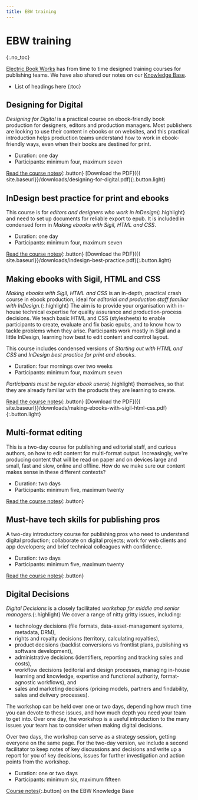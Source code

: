 ```yaml
---
title: EBW training
---
```


# EBW training
{:.no_toc}

[Electric Book Works](http://electricbookworks.com) has from time to time designed training courses for publishing teams. We have also shared our notes on our [Knowledge Base](http://electricbookworks.com/kb).

*	List of headings here
{:toc}

## Designing for Digital

*Designing for Digital* is a practical course on ebook-friendly book production for designers, editors and production managers. Most publishers are looking to use their content in ebooks or on websites, and this practical introduction helps production teams understand how to work in ebook-friendly ways, even when their books are destined for print.

*   Duration: one day
*   Participants: minimum four, maximum seven

[Read the course notes](designing-for-digital/text/0-3-contents.html){:.button} 
[Download the PDF]({{ site.baseurl}}/downloads/designing-for-digital.pdf){:.button.light}

## InDesign best practice for print and ebooks

This course is for *editors and designers who work in InDesign*{:.highlight} and need to set up documents for reliable export to epub. It is included in condensed form in *Making ebooks with Sigil, HTML and CSS*.

*	Duration: one day
*	Participants: minimum four, maximum seven

[Read the course notes](indesign-for-epub/text/0-3-contents.html){:.button} 
[Download the PDF]({{ site.baseurl}}/downloads/indesign-best-practice.pdf){:.button.light}

## Making ebooks with Sigil, HTML and CSS

*Making ebooks with Sigil, HTML and CSS* is an in-depth, practical crash course in ebook production, ideal for *editorial and production staff familiar with InDesign.*{:.highlight} The aim is to provide your organisation with in-house technical expertise for quality assurance and production-process decisions. We teach basic HTML and CSS (stylesheets) to enable participants to create, evaluate and fix basic epubs, and to know how to tackle problems when they arise. Participants work mostly in Sigil and a little InDesign, learning how best to edit content and control layout. 

This course includes condensed versions of *Starting out with HTML and CSS* and *InDesign best practice for print and ebooks*.

*	Duration: four mornings over two weeks
*	Participants: minimum four, maximum seven

*Participants must be regular ebook users*{:.highlight} themselves, so that they are already familiar with the products they are learning to create.

[Read the course notes](making-ebooks/text/0-3-contents.html){:.button} 
[Download the PDF]({{ site.baseurl}}/downloads/making-ebooks-with-sigil-html-css.pdf){:.button.light}

## Multi-format editing

This is a two-day course for publishing and editorial staff, and curious authors, on how to edit content for multi-format output. Increasingly, we're producing content that will be read on paper and on devices large and small, fast and slow, online and offline. How do we make sure our content makes sense in these different contexts?

*   Duration: two days
*   Participants: minimum five, maximum twenty

[Read the course notes](multiformat-editing/text/0-3-contents.html){:.button} 

## Must-have tech skills for publishing pros

A two-day introductory course for publishing pros who need to understand digital production; collaborate on digital projects; work for web clients and app developers; and brief technical colleagues with confidence.

*   Duration: two days
*   Participants: minimum five, maximum twenty

[Read the course notes](must-have-tech-skills/text/0-3-contents.html){:.button} 

## Digital Decisions

*Digital Decisions* is a closely facilitated *workshop for middle and senior managers.*{:.highlight} We cover a range of nitty gritty issues, including:

*   technology decisions (file formats, data-asset-management systems, metadata, DRM), 
*   rights and royalty decisions (territory, calculating royalties), 
*   product decisions (backlist conversions vs frontlist plans, publishing vs software development), 
*   administrative decisions (identifiers, reporting and tracking sales and costs), 
*   workflow decisions (editorial and design processes, managing in-house learning and knowledge, expertise and functional authority, format-agnostic workflows), and 
*   sales and marketing decisions (pricing models, partners and findability, sales and delivery processes).

The workshop can be held over one or two days, depending how much time you can devote to these issues, and how much depth you need your team to get into. Over one day, the workshop is a useful introduction to the many issues your team has to consider when making digital decisions. 

Over two days, the workshop can serve as a strategy session, getting everyone on the same page. For the two-day version, we include a second facilitator to keep notes of key discussions and decisions and write up a report for you of key decisions, issues for further investigation and action points from the workshop. 

*   Duration: one or two days
*   Participants: minimum six, maximum fifteen

[Course notes](http://electricbookworks.com/kb/digital-decisions-what-book-publishers-should-know-about-ebooks/){:.button}  on the EBW Knowledge Base
